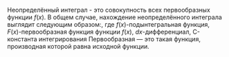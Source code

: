 Неопределённый интеграл - это совокупность всех первообразных функции $f(x)$. 
В общем случае, нахождение неопределённого интеграла выглядит следующим образом:, где $f(x)$-подынтегральная функция, $F(x)$-первообразная функция функции $f(x)$, $dx$-дифференциал, C-константа интегрирования
Первообразная — это такая функция, производная которой равна исходной функции.
